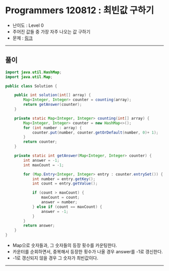 # Programmers 120812 : 최빈값 구하기
- 난이도 : Level 0
- 주어진 값들 중 가장 자주 나오는 값 구하기
- 문제 : [링크](https://school.programmers.co.kr/learn/courses/30/lessons/120812)

---

## 풀이
```java
import java.util.HashMap;
import java.util.Map;

public class Solution {

    public int solution(int[] array) {
        Map<Integer, Integer> counter = counting(array);
        return getAnswer(counter);
    }

    private static Map<Integer, Integer> counting(int[] array) {
        Map<Integer, Integer> counter = new HashMap<>();
        for (int number : array) {
            counter.put(number, counter.getOrDefault(number, 0)+ 1);
        }
        return counter;
    }

    private static int getAnswer(Map<Integer, Integer> counter) {
        int answer = -1;
        int maxCount = -1;

        for (Map.Entry<Integer, Integer> entry : counter.entrySet()) {
            int number = entry.getKey();
            int count = entry.getValue();

            if (count > maxCount) {
                maxCount = count;
                answer = number;
            } else if (count == maxCount) {
                answer = -1;
            }
        }
        return answer;
    }
}
```
- Map으로 숫자들과, 그 숫자들의 등장 횟수를 카운팅한다.
- 카운터를 순회하면서, 중복해서 등장한 횟수가 나올 경우 answer를 -1로 갱신한다.
- -1로 갱신되지 않을 경우 그 숫자가 최빈값이다.

---
